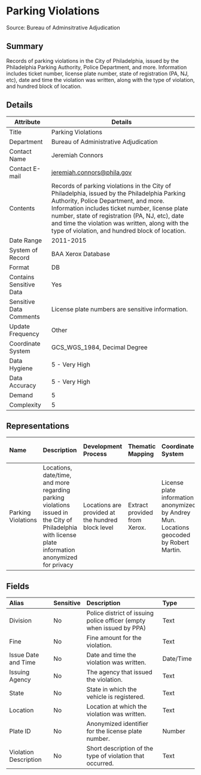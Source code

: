 # Parking Violations

Source: Bureau of Adminsitrative Adjudication

Summary
--------------------------
Records of parking violations in the City of Philadelphia, issued by the Philadelphia Parking Authority, Police Department, and more. Information includes ticket number, license plate number, state of registration (PA, NJ, etc), date and time the violation was written, along with the type of violation, and hundred block of location.


Details
-----------------

| Attribute | Details |
| ---------- |--------------|
| Title | Parking Violations |
| Department | Bureau of Administrative Adjudication |
| Contact Name | Jeremiah Connors |
| Contact E-mail | jeremiah.connors@phila.gov |
| Contents | Records of parking violations in the City of Philadelphia, issued by the Philadelphia Parking Authority, Police Department, and more. Information includes ticket number, license plate number, state of registration (PA, NJ, etc), date and time the violation was written, along with the type of violation, and hundred block of location.|
| Date Range | 2011-2015 |
| System of Record | BAA Xerox Database |
| Format | DB |
| Contains Sensitive Data	| Yes |
| Sensitive Data Comments	| License plate numbers are sensitive information. |
| Update Frequency | Other |
| Coordinate System	| GCS_WGS_1984, Decimal Degree |
| Data Hygiene | 5 - Very High |
| Data Accuracy | 5 - Very High |
| Demand | 5 |
| Complexity | 5 |


Representations
---------------------

|Name|Description|Development Process|Thematic Mapping|Coordinate System|Date Range|ETL File Name|Update Frequency|Classification|Status|Endpoints|Details|
|:----|:-------------------|:------------|:-----|:-----|:-----|:-----|:-----|:-----|:-----|:-----|:-----|
|Parking Violations |	Locations, date/time, and more regarding parking violations issued in the City of Philadelphia with license plate information anonymized for privacy | Locations are provided at the hundred block level | Extract provided from Xerox. | License plate information anonymized by Andrey Mun. Locations geocoded by Robert Martin. |	GCS_WGS_1984, Decimal Degree | January 2012 through March 2015 | Archive | Public	| In Development | [view](https://phl.knackhq.com/inventory#home/datasetdetails/5543865c20583086178c4eda/representationdetails/5565fec41e1c191b0dbd5684)

Fields
--------------------------

|Alias|Sensitive|Description|Type|
|:----|:-------------------|:------------|:------------|
Division|	No | Police district of issuing police officer (empty when issued by PPA) | Text |
Fine|	No | Fine amount for the violation. |	Text |
Issue Date and Time	|No	|Date and time the violation was written.	|Date/Time	|
Issuing Agency|	No|	The agency that issued the violation.	|Text	|
State	|No	|State in which the vehicle is registered.	|Text	|
Location|	No|	Location at which the violation was written.	|Text	|
Plate ID|	No|	Anonymized identifier for the license plate number.	|Number	|
Violation Description|	No|	Short description of the type of violation that occurred.	|Text |

